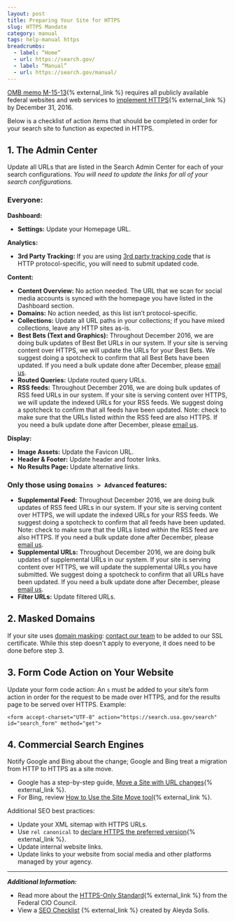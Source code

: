 ```yaml
---
layout: post
title: Preparing Your Site for HTTPS
slug: HTTPS Mandate
category: manual
tags: help-manual https
breadcrumbs:
  - label: “Home”
  - url: https://search.gov/
  - label: “Manual”
  - url: https://search.gov/manual/
---
```



[OMB memo M-15-13](https://https.cio.gov/){% external_link %} requires all publicly available federal websites and web services to [implement HTTPS](https://www.digitalgov.gov/2015/07/21/an-introduction-to-https-by-18f-and-digitalgov-university/){% external_link %} by December 31, 2016.

Below is a checklist of action items that should be completed in order for your search site to function as expected in HTTPS.

## 1. The Admin Center

Update all URLs that are listed in the Search Admin Center for each of your search configurations. *You will need to update the links for all of your search configurations.*

### Everyone:

**Dashboard:**

* **Settings:** Update your Homepage URL.

**Analytics:**

* **3rd Party Tracking:** If you are using [3rd party tracking code](https://search.gov/manual/third-party.html) that is HTTP protocol-specific, you will need to submit updated code.

**Content:**

* **Content Overview:** No action needed. The URL that we scan for social media accounts is synced with the homepage you have listed in the Dashboard section.
* **Domains:** No action needed, as this list isn’t protocol-specific.
* **Collections:** Update all URL paths in your collections; if you have mixed collections, leave any HTTP sites as-is.
* **Best Bets (Text and Graphics):** Throughout December 2016, we are doing bulk updates of Best Bet URLs in our system. If your site is serving content over HTTPS, we will update the URLs for your Best Bets. We suggest doing a spotcheck to confirm that all Best Bets have been updated. If you need a bulk update done after December, please [email us](mailto:search@support.digitalgov.gov).
* **Routed Queries:** Update routed query URLs.
* **RSS feeds:** Throughout December 2016, we are doing bulk updates of RSS feed URLs in our system. If your site is serving content over HTTPS, we will update the indexed URLs for your RSS feeds. We suggest doing a spotcheck to confirm that all feeds have been updated. Note: check to make sure that the URLs listed *within* the RSS feed are also HTTPS. If you need a bulk update done after December, please [email us](mailto:search@support.digitalgov.gov).

**Display:**

* **Image Assets:** Update the Favicon URL.
* **Header & Footer:** Update header and footer links.
* **No Results Page:** Update alternative links.


### Only those using `Domains > Advanced` features:

* **Supplemental Feed:** Throughout December 2016, we are doing bulk updates of RSS feed URLs in our system. If your site is serving content over HTTPS, we will update the indexed URLs for your RSS feeds. We suggest doing a spotcheck to confirm that all feeds have been updated. Note: check to make sure that the URLs listed *within* the RSS feed are also HTTPS. If you need a bulk update done after December, please [email us](mailto:search@support.digitalgov.gov).
* **Supplemental URLs:** Throughout December 2016, we are doing bulk updates of supplemental URLs in our system. If your site is serving content over HTTPS, we will update the supplemental URLs you have submitted. We suggest doing a spotcheck to confirm that all URLs have been updated. If you need a bulk update done after December, please [email us](mailto:search@support.digitalgov.gov).
* **Filter URLs:** Update filtered URLs.


## 2. Masked Domains

If your site uses [domain masking](https://search.gov/manual/cname.html): [contact our team](mailto:search@support.digitalgov.gov) to be added to our SSL certificate. While this step doesn't apply to everyone, it does need to be done before step 3.


## 3. Form Code Action on Your Website

Update your form code action: An `s` must be added to your site’s form action in order for the request to be made over HTTPS, and for the results page to be served over HTTPS. Example:

```<form accept-charset="UTF-8" action="https://search.usa.gov/search" id="search_form" method="get">```

## 4. Commercial Search Engines

Notify Google and Bing about the change; Google and Bing treat a migration from HTTP to HTTPS as a site move. 

* Google has a step-by-step guide, [Move a Site with URL changes](https://support.google.com/webmasters/answer/6033049){% external_link %}. 
* For Bing, review [How to Use the Site Move tool](https://www.bing.com/webmaster/help/how-to-use-the-site-move-tool-bb8f5112){% external_link %}.

Additional SEO best practices:

* Update your XML sitemap with HTTPS URLs.
* Use `rel canonical` to [declare HTTPS the preferred version](https://support.google.com/webmasters/answer/139066?hl=en#https){% external_link %}.
* Update internal website links.
* Update links to your website from social media and other platforms managed by your agency.


----

***Additional Information:*** 

* Read more about the [HTTPS-Only Standard](https://https.cio.gov/){% external_link %} from the Federal CIO Council.
* View a [SEO Checklist](https://docs.google.com/spreadsheets/d/1XB26X_wFoBBlQEqecj7HB79hQ7DTLIPo97SS5irwsK8/edit#gid=1975121463) {% external_link %} created by Aleyda Solís.

